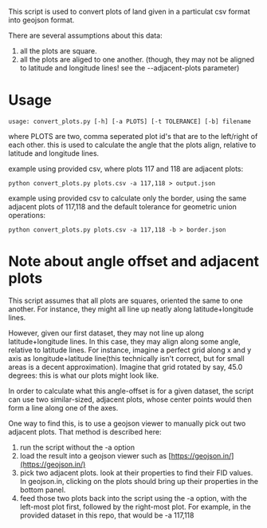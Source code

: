 This script is used to convert plots of land given in a particulat csv format into geojson format.

There are several assumptions about this data:

1. all the plots are square.
2. all the plots are aliged to one another. (though, they may not be aligned to latitude and longitude lines! see the --adjacent-plots parameter)

# Usage

`usage: convert_plots.py [-h] [-a PLOTS] [-t TOLERANCE] [-b] filename`
    
where PLOTS are two, comma seperated plot id's that are to the left/right of each other. this is used to calculate the angle that the plots align, relative to latitude and longitude lines.

example using provided csv, where plots 117 and 118 are adjacent plots:

`python convert_plots.py plots.csv -a 117,118 > output.json`

example using provided csv to calculate only the border, using the same adjacent plots of 117,118 and the default tolerance for geometric union operations:

`python convert_plots.py plots.csv -a 117,118 -b > border.json`

# Note about angle offset and adjacent plots

This script assumes that all plots are squares, oriented the same to one another. For instance, they might all line up neatly along latitude+longitude lines. 

However, given our first dataset, they may not line up along latitude+longitude lines. In this case, they may align along some angle, relative to latitude lines. For instance, imagine a perfect grid along x and y axis as longitude+latitude line(this technically isn't correct, but for small areas is a decent approximation). Imagine that grid rotated by say, 45.0 degrees: this is what our plots might look like.

In order to calculate what this angle-offset is for a given dataset, the script can use two similar-sized, adjacent plots, whose center points would then form a line along one of the axes.

One way to find this, is to use a geojson viewer to manually pick out two adjacent plots. That method is described here:

1. run the script without the -a option
2. load the result into a geojson viewer such as [https://geojson.in/](https://geojson.in/)  
3. pick two adjacent plots. look at their properties to find their FID values. In geojson.in, clicking on the plots should bring up their properties in the bottom panel.
4. feed those two plots back into the script using the -a option, with the left-most plot first, followed by the right-most plot. For example, in the provided dataset in this repo, that would be -a 117,118
